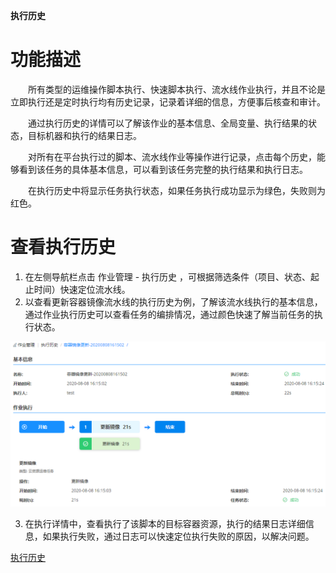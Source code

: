 **执行历史**

# 功能描述
　　所有类型的运维操作脚本执行、快速脚本执行、流水线作业执行，并且不论是立即执行还是定时执行均有历史记录，记录着详细的信息，方便事后核查和审计。

　　通过执行历史的详情可以了解该作业的基本信息、全局变量、执行结果的状态，目标机器和执行的结果日志。

　　对所有在平台执行过的脚本、流水线作业等操作进行记录，点击每个历史，能够看到该任务的具体基本信息，可以看到该任务完整的执行结果和执行日志。

　　在执行历史中将显示任务执行状态，如果任务执行成功显示为绿色，失败则为红色。


# 查看执行历史
1. 在左侧导航栏点击 作业管理 - 执行历史 ，可根据筛选条件（项目、状态、起止时间）快速定位流水线。
2. 以查看更新容器镜像流水线的执行历史为例，了解该流水线执行的基本信息，通过作业执行历史可以查看任务的编排情况，通过颜色快速了解当前任务的执行状态。

 ![执行历史](../../picture/Admin/执行历史01.png)

3. 在执行详情中，查看执行了该脚本的目标容器资源，执行的结果日志详细信息，如果执行失败，通过日志可以快速定位执行失败的原因，以解决问题。
 
 [执行历史](../../picture/Admin/执行历史02.png)
